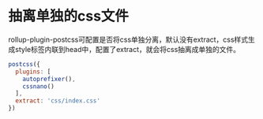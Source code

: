 # 抽离单独的css文件

rollup-plugin-postcss可配置是否将css单独分离，默认没有extract，css样式生成style标签内联到head中，配置了extract，就会将css抽离成单独的文件。

```js
postcss({
  plugins: [
    autoprefixer(),
    cssnano()
  ],
  extract: 'css/index.css'
})
```

